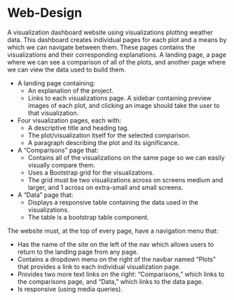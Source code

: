 # Web-Design
 
A visualization dashboard website using visualizations plotting weather data. This dashboard creates individual pages for each plot and a means by which we can navigate between them. These pages contains the visualizations and their corresponding explanations. A landing page, a page where we can see a comparison of all of the plots, and another page where we can view the data used to build them.

  - A landing page containing:
    - An explanation of the project.
    - Links to each visualizations page. A sidebar containing preview images of each plot, and clicking an image should take the user to that visualization.
  - Four visualization pages, each with:
    - A descriptive title and heading tag.
    - The plot/visualization itself for the selected comparison.
    - A paragraph describing the plot and its significance.
  - A “Comparisons” page that:
    - Contains all of the visualizations on the same page so we can easily visually compare them.
    - Uses a Bootstrap grid for the visualizations.
    - The grid must be two visualizations across on screens medium and larger, and 1 across on extra-small and small screens.
  - A “Data” page that:
    - Displays a responsive table containing the data used in the visualizations.
    - The table is a bootstrap table component.

The website must, at the top of every page, have a navigation menu that:
  - Has the name of the site on the left of the nav which allows users to return to the landing page from any page.
  - Contains a dropdown menu on the right of the navbar named “Plots” that provides a link to each individual visualization page.
  - Provides two more text links on the right: “Comparisons,” which links to the comparisons page, and “Data,” which links to the data page.
  - Is responsive (using media queries). 
